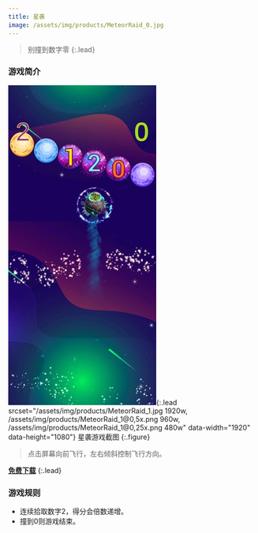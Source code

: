 ```yaml
---
title: 星袭
image: /assets/img/products/MeteorRaid_0.jpg
---
```


> 别撞到数字零
{:.lead}

### 游戏简介

![Screenshot](assets/img/products/MeteorRaid_1.jpg){:.lead srcset="/assets/img/products/MeteorRaid_1.jpg 1920w, /assets/img/products/MeteorRaid_1@0,5x.png 960w, /assets/img/products/MeteorRaid_1@0,25x.png 480w" data-width="1920" data-height="1080"}
星袭游戏截图
{:.figure}

> 点击屏幕向前飞行，左右倾斜控制飞行方向。

[**免费下载**][download]
{:.lead}

### 游戏规则

> 
* 连续拾取数字2，得分会倍数递增。
* 撞到0则游戏结束。

[download]: https://apps.apple.com/cn/app/id1475584169